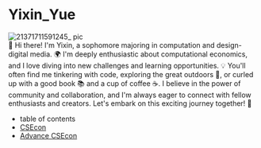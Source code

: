 # Yixin_Yue
![21371711591245_ pic](https://github.com/Rising-Stars-by-Sunshine/Yixin_Yue/assets/164857136/8829de56-0c84-453d-8c9c-74c614761f47)  
👋 Hi there! I'm Yixin, a sophomore majoring in computation and design-digital media. 🌍 I'm deeply enthusiastic about computational economics, and I love diving into new challenges and learning opportunities. 💡 You'll often find me tinkering with code, exploring the great outdoors 🌳, or curled up with a good book 📚 and a cup of coffee ☕️. I believe in the power of community and collaboration, and I'm always eager to connect with fellow enthusiasts and creators. Let's embark on this exciting journey together! 🚀
- table of contents
- [CSEcon](./CSEcon.md)
- [Advance CSEcon](./Advance_CSEcon.md)
